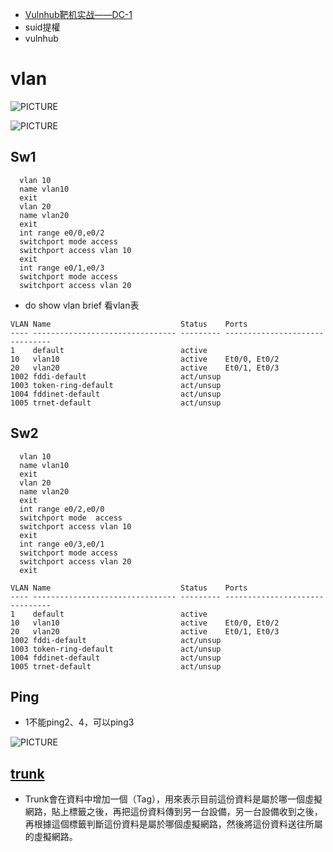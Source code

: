 * [Vulnhub靶机实战——DC-1](https://blog.csdn.net/weixin_43583637/article/details/101542749)
* suid提權
* vulnhub
# vlan

![PICTURE](https://github.com/victor0520/cisco/blob/main/bitmap/1116-3.jpg)

![PICTURE](https://github.com/victor0520/cisco/blob/main/bitmap/1116-1.jpg)

## Sw1

```
  vlan 10
  name vlan10
  exit
  vlan 20
  name vlan20
  exit
  int range e0/0,e0/2
  switchport mode access
  switchport access vlan 10
  exit
  int range e0/1,e0/3
  switchport mode access
  switchport access vlan 20
```
* do show vlan brief 看vlan表
```
VLAN Name                             Status    Ports
---- -------------------------------- --------- -------------------------------
1    default                          active
10   vlan10                           active    Et0/0, Et0/2
20   vlan20                           active    Et0/1, Et0/3
1002 fddi-default                     act/unsup
1003 token-ring-default               act/unsup
1004 fddinet-default                  act/unsup
1005 trnet-default                    act/unsup
```

## Sw2
```
  vlan 10
  name vlan10
  exit
  vlan 20
  name vlan20
  exit
  int range e0/2,e0/0
  switchport mode  access
  switchport access vlan 10
  exit
  int range e0/3,e0/1
  switchport mode access
  switchport access vlan 20
  exit
```
```
VLAN Name                             Status    Ports
---- -------------------------------- --------- -------------------------------
1    default                          active
10   vlan10                           active    Et0/0, Et0/2
20   vlan20                           active    Et0/1, Et0/3
1002 fddi-default                     act/unsup
1003 token-ring-default               act/unsup
1004 fddinet-default                  act/unsup
1005 trnet-default                    act/unsup
```
## Ping
* 1不能ping2、4，可以ping3

![PICTURE](https://github.com/victor0520/cisco/blob/main/bitmap/1116-2.jpg)

## [trunk](https://www.netadmin.com.tw/netadmin/zh-tw/technology/B9888DEE1195431D870E40633A349D01)
* Trunk會在資料中增加一個（Tag），用來表示目前這份資料是屬於哪一個虛擬網路，貼上標籤之後，再把這份資料傳到另一台設備，另一台設備收到之後，再根據這個標籤判斷這份資料是屬於哪個虛擬網路，然後將這份資料送往所屬的虛擬網路。